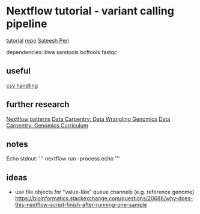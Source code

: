 # Nextflow tutorial - variant calling pipeline

[tutorial](https://sateeshperi.github.io/nextflow_varcal/nextflow/)
[repo](https://github.com/sateeshperi/nextflow_varcal)
[Sateesh Peri](https://github.com/sateeshperi)

dependencies:
    bwa
    samtools
    bcftools
    fastqc

## useful

[csv handling](https://training.nextflow.io/basic_training/channels/#comma-separate-values-csv)

## further research

[Nextflow patterns](https://nextflow-io.github.io/patterns/)
[Data Carpentry: Data Wrangling Genomics](https://datacarpentry.org/wrangling-genomics/)
[Data Carpentry: Genomics Curriculum](https://datacarpentry.org/lessons/#genomics-workshop)

## notes

Echo stdout:
'''
nextflow run -process.echo
'''

## ideas

- use file objects for "value-like" queue channels (e.g. reference genome)
    https://bioinformatics.stackexchange.com/questions/20686/why-does-this-nextflow-script-finish-after-running-one-sample


